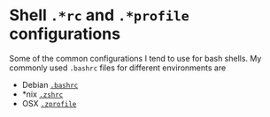 # Shell `.*rc` and `.*profile` configurations

Some of the common configurations I tend to use for bash shells. My commonly used `.bashrc` files for different environments are 




- Debian [`.bashrc`](https://github.com/dustpancake/dust-notes/blob/master/src/configurations/debian.bashrc.sh)
- \*nix [`.zshrc`](https://github.com/dustpancake/dust-notes/blob/master/src/configurations/nix.zshrc.sh)
- OSX [`.zprofile`](https://github.com/dustpancake/dust-notes/blob/master/src/configurations/osx.zprofile.sh)